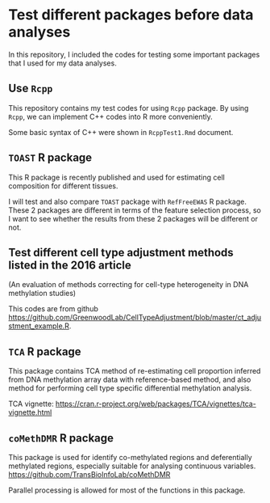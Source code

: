 # Test different packages before data analyses

In this repository, I included the codes for testing some important packages 
that I used for my data analyses.

## Use `Rcpp`

This repository contains my test codes for using `Rcpp` package. 
By using `Rcpp`, we can implement C++ codes into R more conveniently. 

Some basic syntax of C++ were shown in `RcppTest1.Rmd` document.

## `TOAST` R package

This R package is recently published and used for estimating cell composition 
for different tissues. 

I will test and also compare `TOAST` package with `RefFreeEWAS` R package. 
These 2 packages are different in terms of the feature selection process, 
so I want to see whether the results from these 2 packages will be different 
or not.

## Test different cell type adjustment methods listed in the 2016 article 
(An evaluation of methods correcting for cell-type heterogeneity in DNA 
methylation studies)

This codes are from github 
https://github.com/GreenwoodLab/CellTypeAdjustment/blob/master/ct_adjustment_example.R.

## `TCA` R package

This package contains TCA method of re-estimating cell proportion inferred from 
DNA methylation array data with reference-based method, and also method for 
performing cell type specific differential methylation analysis.

TCA vignette: 
https://cran.r-project.org/web/packages/TCA/vignettes/tca-vignette.html

## `coMethDMR` R package

This package is used for identify co-methylated regions and deferentially 
methylated regions, especially suitable for analysing continuous variables.
https://github.com/TransBioInfoLab/coMethDMR

Parallel processing is allowed for most of the functions in this package.

